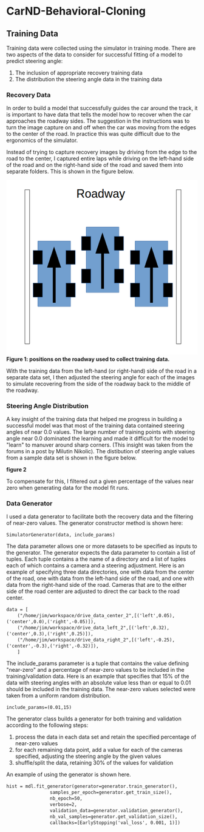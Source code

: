 # CarND-Behavioral-Cloning

## Training Data

Training data were collected using the simulator in training mode. There are two aspects of the data to consider for successful fitting of a model to predict steering angle:

1. The inclusion of appropriate recovery training data
1. The distribution the steering angle data in the training data

### Recovery Data
In order to build a model that successfully guides the car around the track, it is important to have data that tells the model how to recover when the car approaches the roadway sides. The suggestion in the instructions was to turn the image capture on and off when the car was moving from the edges to the center of the road. In practice this was quite difficult due to the ergonomics of the simulator.

Instead of trying to capture recovery images by driving from the edge to the road to the center, I captured entire laps while driving on the left-hand side of the road and on the right-hand side of the road and saved them into separate folders. This is shown in the figure below.


![alt tag](readme_images/roadway.png)
**Figure 1: positions on the roadway used to collect training data.**

With the training data from the left-hand (or right-hand) side of the road in a separate data set, I then adjusted the steering angle for each of the images to simulate recovering from the side of the roadway back to the middle of the roadway.

### Steering Angle Distribution

A key insight of the training data that helped me progress in building a successful model was that most of the training data contained steering angles of near 0.0 values. The large number of training points with steering angle near 0.0 dominated the learning and made it difficult for the model to "learn" to manuver around sharp corners. (This insight was taken from the forums in a post by Milutin Nikolic). The distibution of steering angle values from a sample data set is shown in the figure below.

**figure 2**

To compensate for this, I filtered out a given percentage of the values near zero when generating data for the model fit runs.

### Data Generator

I used a data generator to facilitate both the recovery data and the filtering of near-zero values. The generator constructor method is shown here:

```
SimulatorGenerator(data, include_params)
```

The data parameter allows one or more datasets to be specified as inputs to the generator. The generator expects the data parameter to contain a list of tuples. Each tuple contains a the name of a directory and a list of tuples each of which contains a camera and a steering adjustment. Here is an example of specifying three data directories, one with data from the center of the road, one with data from the left-hand side of the road, and one with data from the right-hand side of the road. Cameras that are to the either side of the road center are adjusted to direct the car back to the road center.

```
data = [
    ("/home/jim/workspace/drive_data_center_2",[('left',0.05),('center',0.0),('right',-0.05)]),
    ("/home/jim/workspace/drive_data_left_2",[('left',0.32),('center',0.3),('right',0.25)]),
    ("/home/jim/workspace/drive_data_right_2",[('left',-0.25),('center',-0.3),('right',-0.32)]),
    ]
```

The include_params parameter is a tuple that contains the value defining "near-zero" and a percentage of near-zero values to be included in the training/validation data. Here is an example that specifies that 15% of the data with steering angles with an absolute value less than or equal to 0.01 should be included in the training data. The near-zero values selected were taken from a uniform random distribution.

```
include_params=(0.01,15)
```
The generator class builds a generator for both training and validation according to the following steps:

1. process the data in each data set and retain the specified percentage of near-zero values
1. for each remaining data point, add a value for each of the cameras specified, adjusting the steering angle by the given values
1. shuffle/split the data, retaining 30% of the values for validation

An example of using the generator is shown here.
```
hist = mdl.fit_generator(generator=generator.train_generator(), 
                samples_per_epoch=generator.get_train_size(),
                nb_epoch=50,
                verbose=2,
                validation_data=generator.validation_generator(),
                nb_val_samples=generator.get_validation_size(),
                callbacks=[EarlyStopping('val_loss', 0.001, 1)])
```
